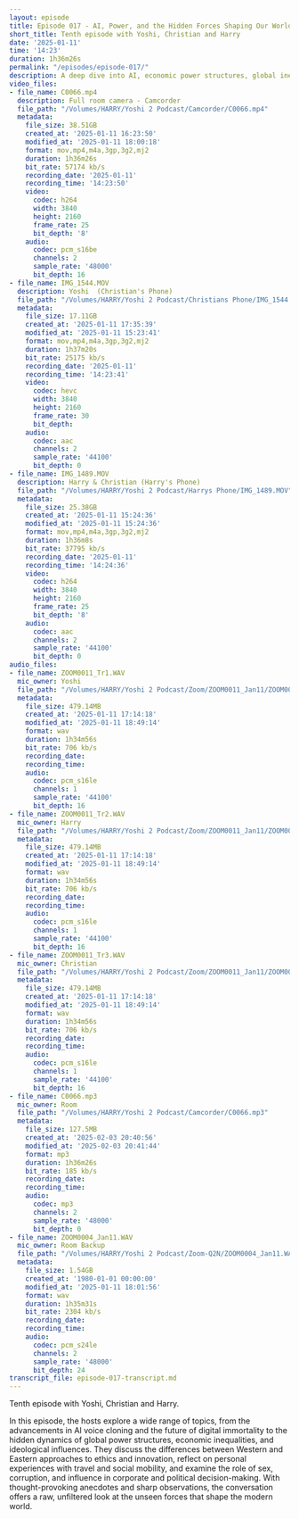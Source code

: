 ```yaml
---
layout: episode
title: Episode 017 - AI, Power, and the Hidden Forces Shaping Our World
short_title: Tenth episode with Yoshi, Christian and Harry
date: '2025-01-11'
time: '14:23'
duration: 1h36m26s
permalink: "/episodes/episode-017/"
description: A deep dive into AI, economic power structures, global inequalities, and how personal experiences shape our understanding of history, politics, and human nature.
video_files:
- file_name: C0066.mp4
  description: Full room camera - Camcorder
  file_path: "/Volumes/HARRY/Yoshi 2 Podcast/Camcorder/C0066.mp4"
  metadata:
    file_size: 38.51GB
    created_at: '2025-01-11 16:23:50'
    modified_at: '2025-01-11 18:00:18'
    format: mov,mp4,m4a,3gp,3g2,mj2
    duration: 1h36m26s
    bit_rate: 57174 kb/s
    recording_date: '2025-01-11'
    recording_time: '14:23:50'
    video:
      codec: h264
      width: 3840
      height: 2160
      frame_rate: 25
      bit_depth: '8'
    audio:
      codec: pcm_s16be
      channels: 2
      sample_rate: '48000'
      bit_depth: 16
- file_name: IMG_1544.MOV
  description: Yoshi  (Christian's Phone)
  file_path: "/Volumes/HARRY/Yoshi 2 Podcast/Christians Phone/IMG_1544.MOV"
  metadata:
    file_size: 17.11GB
    created_at: '2025-01-11 17:35:39'
    modified_at: '2025-01-11 15:23:41'
    format: mov,mp4,m4a,3gp,3g2,mj2
    duration: 1h37m20s
    bit_rate: 25175 kb/s
    recording_date: '2025-01-11'
    recording_time: '14:23:41'
    video:
      codec: hevc
      width: 3840
      height: 2160
      frame_rate: 30
      bit_depth:
    audio:
      codec: aac
      channels: 2
      sample_rate: '44100'
      bit_depth: 0
- file_name: IMG_1489.MOV
  description: Harry & Christian (Harry's Phone)
  file_path: "/Volumes/HARRY/Yoshi 2 Podcast/Harrys Phone/IMG_1489.MOV"
  metadata:
    file_size: 25.38GB
    created_at: '2025-01-11 15:24:36'
    modified_at: '2025-01-11 15:24:36'
    format: mov,mp4,m4a,3gp,3g2,mj2
    duration: 1h36m8s
    bit_rate: 37795 kb/s
    recording_date: '2025-01-11'
    recording_time: '14:24:36'
    video:
      codec: h264
      width: 3840
      height: 2160
      frame_rate: 25
      bit_depth: '8'
    audio:
      codec: aac
      channels: 2
      sample_rate: '44100'
      bit_depth: 0
audio_files:
- file_name: ZOOM0011_Tr1.WAV
  mic_owner: Yoshi
  file_path: "/Volumes/HARRY/Yoshi 2 Podcast/Zoom/ZOOM0011_Jan11/ZOOM0011_Tr1.WAV"
  metadata:
    file_size: 479.14MB
    created_at: '2025-01-11 17:14:18'
    modified_at: '2025-01-11 18:49:14'
    format: wav
    duration: 1h34m56s
    bit_rate: 706 kb/s
    recording_date:
    recording_time:
    audio:
      codec: pcm_s16le
      channels: 1
      sample_rate: '44100'
      bit_depth: 16
- file_name: ZOOM0011_Tr2.WAV
  mic_owner: Harry
  file_path: "/Volumes/HARRY/Yoshi 2 Podcast/Zoom/ZOOM0011_Jan11/ZOOM0011_Tr2.WAV"
  metadata:
    file_size: 479.14MB
    created_at: '2025-01-11 17:14:18'
    modified_at: '2025-01-11 18:49:14'
    format: wav
    duration: 1h34m56s
    bit_rate: 706 kb/s
    recording_date:
    recording_time:
    audio:
      codec: pcm_s16le
      channels: 1
      sample_rate: '44100'
      bit_depth: 16
- file_name: ZOOM0011_Tr3.WAV
  mic_owner: Christian
  file_path: "/Volumes/HARRY/Yoshi 2 Podcast/Zoom/ZOOM0011_Jan11/ZOOM0011_Tr3.WAV"
  metadata:
    file_size: 479.14MB
    created_at: '2025-01-11 17:14:18'
    modified_at: '2025-01-11 18:49:14'
    format: wav
    duration: 1h34m56s
    bit_rate: 706 kb/s
    recording_date:
    recording_time:
    audio:
      codec: pcm_s16le
      channels: 1
      sample_rate: '44100'
      bit_depth: 16
- file_name: C0066.mp3
  mic_owner: Room
  file_path: "/Volumes/HARRY/Yoshi 2 Podcast/Camcorder/C0066.mp3"
  metadata:
    file_size: 127.5MB
    created_at: '2025-02-03 20:40:56'
    modified_at: '2025-02-03 20:41:44'
    format: mp3
    duration: 1h36m26s
    bit_rate: 185 kb/s
    recording_date:
    recording_time:
    audio:
      codec: mp3
      channels: 2
      sample_rate: '48000'
      bit_depth: 0
- file_name: ZOOM0004_Jan11.WAV
  mic_owner: Room Backup
  file_path: "/Volumes/HARRY/Yoshi 2 Podcast/Zoom-Q2N/ZOOM0004_Jan11.WAV"
  metadata:
    file_size: 1.54GB
    created_at: '1980-01-01 00:00:00'
    modified_at: '2025-01-11 18:01:56'
    format: wav
    duration: 1h35m31s
    bit_rate: 2304 kb/s
    recording_date:
    recording_time:
    audio:
      codec: pcm_s24le
      channels: 2
      sample_rate: '48000'
      bit_depth: 24
transcript_file: episode-017-transcript.md
---
```

Tenth episode with Yoshi, Christian and Harry.

In this episode, the hosts explore a wide range of topics, from the advancements in AI voice cloning and the future of digital immortality to the hidden dynamics of global power structures, economic inequalities, and ideological influences. They discuss the differences between Western and Eastern approaches to ethics and innovation, reflect on personal experiences with travel and social mobility, and examine the role of sex, corruption, and influence in corporate and political decision-making. With thought-provoking anecdotes and sharp observations, the conversation offers a raw, unfiltered look at the unseen forces that shape the modern world.


